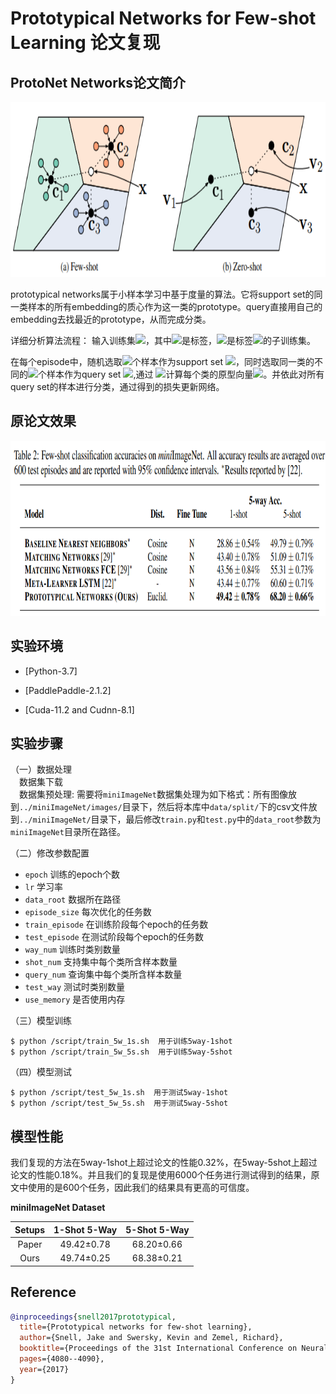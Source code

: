 # Prototypical Networks for Few-shot Learning 论文复现
## ProtoNet Networks论文简介

<img src='./image/protonet.png' width='640' height='280'>


prototypical networks属于小样本学习中基于度量的算法。它将support
set的同一类样本的所有embedding的质心作为这一类的prototype。query直接用自己的embedding去找最近的prototype，从而完成分类。

详细分析算法流程：
输入训练集<img src="http://latex.codecogs.com/gif.latex?D=(x_1,y_1),...,(x_n,y_n)"/>，其中<img src="http://latex.codecogs.com/gif.latex?y_i"/>是标签，<img src="http://latex.codecogs.com/gif.latex?D_k"/>是标签<img src="http://latex.codecogs.com/gif.latex?y_i=k"/>的子训练集。

在每个episode中，随机选取<img src="http://latex.codecogs.com/gif.latex?N_s"/>个样本作为support set <img src="http://latex.codecogs.com/gif.latex?S_k"/>，同时选取同一类的不同的<img src="http://latex.codecogs.com/gif.latex?N_q"/>个样本作为query set <img src="http://latex.codecogs.com/gif.latex?S_q"/>,通过
<img src="http://latex.codecogs.com/gif.latex?c_k=\frac{1}{N_C}\sum_{(x_i,y_i)\in\{}S_K}f_{\phi}(x_i)"/>计算每个类的原型向量<img src="http://latex.codecogs.com/gif.latex?c_k"/>。并依此对所有query set的样本进行分类，通过得到的损失更新网络。

## 原论文效果
<img src='./image/result.png' width='640' height='280'>

## 实验环境
- [Python-3.7]

- [PaddlePaddle-2.1.2]

- [Cuda-11.2 and Cudnn-8.1]

## 实验步骤
（一）数据处理\
&emsp;数据集下载\
&emsp;数据集预处理:  需要将`miniImageNet`数据集处理为如下格式：所有图像放到`../miniImageNet/images/`目录下，然后将本库中`data/split/`下的csv文件放到`../miniImageNet/`目录下，最后修改`train.py`和`test.py`中的`data_root`参数为`miniImageNet`目录所在路径。

    
（二）修改参数配置

- `epoch` 训练的epoch个数
- `lr` 学习率
- `data_root` 数据所在路径
- `episode_size` 每次优化的任务数
- `train_episode` 在训练阶段每个epoch的任务数
- `test_episode` 在测试阶段每个epoch的任务数
- `way_num` 训练时类别数量
- `shot_num` 支持集中每个类所含样本数量
- `query_num` 查询集中每个类所含样本数量
- `test_way` 测试时类别数量
- `use_memory` 是否使用内存


（三）模型训练

    $ python /script/train_5w_1s.sh  用于训练5way-1shot
    $ python /script/train_5w_5s.sh  用于训练5way-5shot


（四）模型测试

    $ python /script/test_5w_1s.sh  用于测试5way-1shot 
    $ python /script/test_5w_5s.sh  用于测试5way-5shot


## 模型性能
我们复现的方法在5way-1shot上超过论文的性能0.32%，在5way-5shot上超过论文的性能0.18%。并且我们的复现是使用6000个任务进行测试得到的结果，原文中使用的是600个任务，因此我们的结果具有更高的可信度。

**miniImageNet Dataset**

|  Setups  | 1-Shot 5-Way | 5-Shot 5-Way |   
|:--------:|:------------:|:------------:|
|   Paper  |  49.42±0.78  |  68.20±0.66  | 
|   Ours   |  49.74±0.25  |  68.38±0.21  | 


## Reference

```bibtex
@inproceedings{snell2017prototypical,
  title={Prototypical networks for few-shot learning},
  author={Snell, Jake and Swersky, Kevin and Zemel, Richard},
  booktitle={Proceedings of the 31st International Conference on Neural Information Processing Systems},
  pages={4080--4090},
  year={2017}
}
```
